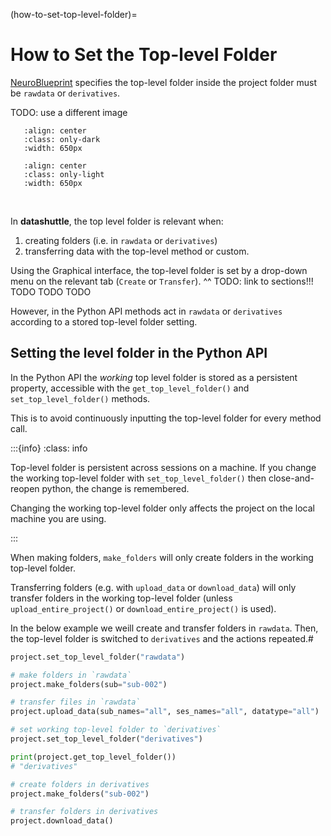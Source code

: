 (how-to-set-top-level-folder)=

# How to Set the Top-level Folder

 [NeuroBlueprint](https://neuroblueprint.neuroinformatics.dev/) specifies
the top-level folder inside the project folder must be `rawdata` or `derivatives`.

TODO: use a different image

```{image} /_static/NeuroBlueprint_project_tree_dark.png
   :align: center
   :class: only-dark
   :width: 650px
```
```{image} /_static/NeuroBlueprint_project_tree_light.png
   :align: center
   :class: only-light
   :width: 650px
```
<br>

In **datashuttle**, the top level folder is relevant when:
1) creating folders (i.e. in `rawdata` or `derivatives`)
2) transferring data with the top-level method or custom.

Using the Graphical interface, the top-level folder is
set by a drop-down menu on the relevant tab (`Create` or `Transfer`).
^^ TODO: link to sections!!!  TODO TODO TODO


However, in the Python API methods act in `rawdata` or `derivatives`
according to a stored top-level folder setting.

## Setting the level folder in the Python API

In the Python API the *working* top level folder
is stored as a persistent property, accessible with
the `get_top_level_folder()` and `set_top_level_folder()` methods.

This is to avoid continuously inputting the top-level folder
for every method call.

:::{info}
:class: info

Top-level folder is persistent across sessions on a machine. If you
change the working top-level folder with `set_top_level_folder()` then
close-and-reopen python, the change is remembered.

Changing the working top-level folder only affects the
project on the local machine you are using.

:::

When making folders, `make_folders` will only create folders in the
working top-level folder.

Transferring folders (e.g. with `upload_data` or `download_data`) will
only transfer folders in the working top-level folder
(unless `upload_entire_project()` or `download_entire_project()` is used).

In the below example we weill create and transfer folders in `rawdata`.
Then, the top-level folder is switched to `derivatives` and the actions repeated.#

```python
project.set_top_level_folder("rawdata")

# make folders in `rawdata`
project.make_folders(sub="sub-002")

# transfer files in `rawdata`
project.upload_data(sub_names="all", ses_names="all", datatype="all")

# set working top-level folder to `derivatives`
project.set_top_level_folder("derivatives")

print(project.get_top_level_folder())
# "derivatives"

# create folders in derivatives
project.make_folders("sub-002")

# transfer folders in derivatives
project.download_data()

```
